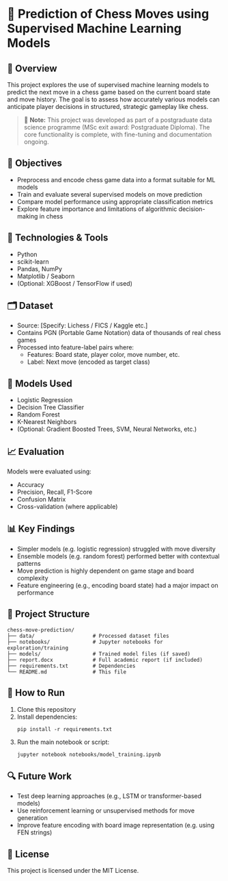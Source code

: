 # 🧠 Prediction of Chess Moves using Supervised Machine Learning Models

## 📌 Overview
This project explores the use of supervised machine learning models to predict the next move in a chess game based on the current board state and move history. The goal is to assess how accurately various models can anticipate player decisions in structured, strategic gameplay like chess.

> 🧾 **Note:** This project was developed as part of a postgraduate data science programme (MSc exit award: Postgraduate Diploma). The core functionality is complete, with fine-tuning and documentation ongoing.

## 🎯 Objectives
- Preprocess and encode chess game data into a format suitable for ML models  
- Train and evaluate several supervised models on move prediction  
- Compare model performance using appropriate classification metrics  
- Explore feature importance and limitations of algorithmic decision-making in chess

## 🧰 Technologies & Tools
- Python
- scikit-learn
- Pandas, NumPy
- Matplotlib / Seaborn
- (Optional: XGBoost / TensorFlow if used)

## 🗂️ Dataset
- Source: [Specify: Lichess / FICS / Kaggle etc.]  
- Contains PGN (Portable Game Notation) data of thousands of real chess games  
- Processed into feature-label pairs where:
  - Features: Board state, player color, move number, etc.
  - Label: Next move (encoded as target class)

## 🧪 Models Used
- Logistic Regression  
- Decision Tree Classifier  
- Random Forest  
- K-Nearest Neighbors  
- (Optional: Gradient Boosted Trees, SVM, Neural Networks, etc.)

## 📈 Evaluation
Models were evaluated using:
- Accuracy  
- Precision, Recall, F1-Score  
- Confusion Matrix  
- Cross-validation (where applicable)

## 📊 Key Findings
- Simpler models (e.g. logistic regression) struggled with move diversity  
- Ensemble models (e.g. random forest) performed better with contextual patterns  
- Move prediction is highly dependent on game stage and board complexity  
- Feature engineering (e.g., encoding board state) had a major impact on performance

## 📂 Project Structure
```
chess-move-prediction/
├── data/                   # Processed dataset files
├── notebooks/              # Jupyter notebooks for exploration/training
├── models/                 # Trained model files (if saved)
├── report.docx             # Full academic report (if included)
├── requirements.txt        # Dependencies
└── README.md               # This file
```

## 🚀 How to Run
1. Clone this repository  
2. Install dependencies:  
   ```
   pip install -r requirements.txt
   ```
3. Run the main notebook or script:  
   ```
   jupyter notebook notebooks/model_training.ipynb
   ```

## 🔍 Future Work
- Test deep learning approaches (e.g., LSTM or transformer-based models)  
- Use reinforcement learning or unsupervised methods for move generation  
- Improve feature encoding with board image representation (e.g. using FEN strings)

## 📜 License
This project is licensed under the MIT License.
